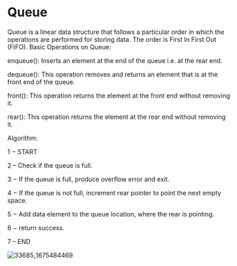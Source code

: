 # Queue

Queue is a linear data structure that follows a particular order in which the operations are performed for storing data. The order is First In First Out (FIFO). 
Basic Operations on Queue:

enqueue(): Inserts an element at the end of the queue i.e. at the rear end.

dequeue(): This operation removes and returns an element that is at the front end of the queue.

front(): This operation returns the element at the front end without removing it.

rear(): This operation returns the element at the rear end without removing it.

Algorithm:

1 − START

2 – Check if the queue is full.

3 − If the queue is full, produce overflow error and exit.

4 − If the queue is not full, increment rear pointer to point the next empty space.

5 − Add data element to the queue location, where the rear is pointing.

6 − return success.

7 – END


![33685_1675484469](https://user-images.githubusercontent.com/125429580/234470315-f4d73800-6931-4d44-830c-09e0fbdd39e5.gif)

